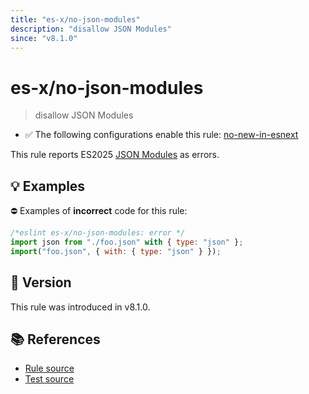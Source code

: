 ```yaml
---
title: "es-x/no-json-modules"
description: "disallow JSON Modules"
since: "v8.1.0"
---
```


# es-x/no-json-modules
> disallow JSON Modules

- ✅ The following configurations enable this rule: [no-new-in-esnext]

This rule reports ES2025 [JSON Modules](https://github.com/tc39/proposal-json-modules) as errors.

## 💡 Examples

⛔ Examples of **incorrect** code for this rule:

<eslint-playground type="bad">

```js
/*eslint es-x/no-json-modules: error */
import json from "./foo.json" with { type: "json" };
import("foo.json", { with: { type: "json" } });
```

</eslint-playground>

## 🚀 Version

This rule was introduced in v8.1.0.

## 📚 References

- [Rule source](https://github.com/eslint-community/eslint-plugin-es-x/blob/master/lib/rules/no-json-modules.js)
- [Test source](https://github.com/eslint-community/eslint-plugin-es-x/blob/master/tests/lib/rules/no-json-modules.js)

[no-new-in-esnext]: ../configs/index.md#no-new-in-esnext
